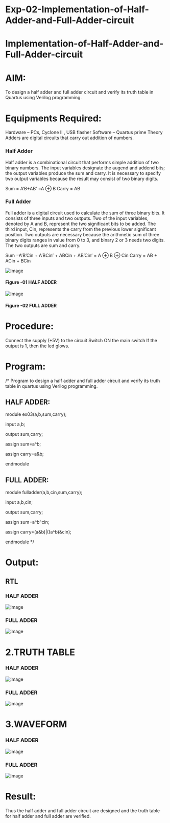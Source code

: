 
# Exp-02-Implementation-of-Half-Adder-and-Full-Adder-circuit

# Implementation-of-Half-Adder-and-Full-Adder-circuit
# AIM:
To design a half adder and full adder circuit and verify its truth table in Quartus using Verilog programming.

# Equipments Required:
Hardware – PCs, Cyclone II , USB flasher
Software – Quartus prime
Theory
Adders are digital circuits that carry out addition of numbers.

### Half Adder
Half adder is a combinational circuit that performs simple addition of two binary numbers. The input variables designate the augend and addend bits; the output variables produce the sum and carry. It is necessary to specify two output variables because the result may consist of two binary digits.

Sum = A’B+AB’ =A ⊕ B Carry = AB

### Full Adder
Full adder is a digital circuit used to calculate the sum of three binary bits. It consists of three inputs and two outputs. Two of the input variables, denoted by A and B, represent the two significant bits to be added. The third input, Cin, represents the carry from the previous lower significant position. Two outputs are necessary because the arithmetic sum of three binary digits ranges in value from 0 to 3, and binary 2 or 3 needs two digits. The two outputs are sum and carry.

Sum =A’B’Cin + A’BCin’ + ABCin + AB’Cin’ = A ⊕ B ⊕ Cin Carry = AB + ACin + BCin

 ![image](https://user-images.githubusercontent.com/36288975/163552156-a13e5a56-c638-4110-97d9-8896907c8d25.png)

#### Figure -01 HALF ADDER 


![image](https://user-images.githubusercontent.com/36288975/163552057-b3547877-6d07-45b4-b7e0-bcfebfad9e1d.png)

#### Figure -02 FULL ADDER 

# Procedure:
Connect the supply (+5V) to the circuit
Switch ON the main switch
If the output is 1, then the led glows.
 
# Program:
/* Program to design a half adder and full adder circuit and verify its truth table in quartus using Verilog programming.

## HALF ADDER:

module ex03(a,b,sum,carry);

input a,b;

output sum,carry;

assign sum=a^b;

assign carry=a&b;

endmodule
## FULL ADDER:

module fulladder(a,b,cin,sum,carry); 

input a,b,cin;

output sum,carry;

assign sum=a^b^cin;

assign carry=(a&b)|((a^b)&cin);

endmodule */

# Output:
## RTL
### HALF ADDER
![image](https://github.com/nivetharajaa/Exp-02-Implementation-of-Half-Adder-and-Full-Adder-circuit/assets/120543388/40b2ca00-122d-4323-b051-b0472cc24475)
### FULL ADDER 
![image](https://github.com/nivetharajaa/Exp-02-Implementation-of-Half-Adder-and-Full-Adder-circuit/assets/120543388/bcabc7cc-d54f-47a2-b0b2-5549a3f0bbc1)

# 2.TRUTH TABLE
### HALF ADDER
![image](https://github.com/nivetharajaa/Exp-02-Implementation-of-Half-Adder-and-Full-Adder-circuit/assets/120543388/086036e1-ddca-4365-8ee1-c2947e3696d7)
### FULL ADDER
![image](https://github.com/nivetharajaa/Exp-02-Implementation-of-Half-Adder-and-Full-Adder-circuit/assets/120543388/66e53013-6901-4da9-af28-6cd49335168e)
# 3.WAVEFORM
### HALF ADDER 
![image](https://github.com/nivetharajaa/Exp-02-Implementation-of-Half-Adder-and-Full-Adder-circuit/assets/120543388/8888edff-9907-4bd9-a5f3-e6651a18719f)
### FULL ADDER 
![image](https://github.com/nivetharajaa/Exp-02-Implementation-of-Half-Adder-and-Full-Adder-circuit/assets/120543388/3549ec33-9429-4237-b79c-e040c8c63d1d)

# Result:
Thus the half adder and full adder circuit are designed and the truth table for half adder and full adder are verified.

